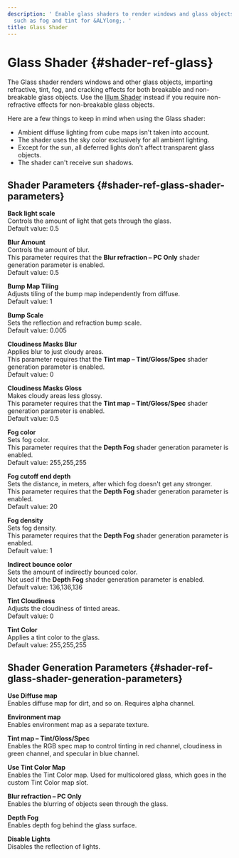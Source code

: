 ```yaml
---
description: ' Enable glass shaders to render windows and glass objects with effects
  such as fog and tint for &ALYlong;. '
title: Glass Shader
---
```

# Glass Shader {#shader-ref-glass}

The Glass shader renders windows and other glass objects, imparting refractive, tint, fog, and cracking effects for both breakable and non\-breakable glass objects\. Use the [Illum Shader](/docs/userguide/shaders/illum.md) instead if you require non\-refractive effects for non\-breakable glass objects\. 

Here are a few things to keep in mind when using the Glass shader:
+ Ambient diffuse lighting from cube maps isn't taken into account\.
+ The shader uses the sky color exclusively for all ambient lighting\.
+ Except for the sun, all deferred lights don't affect transparent glass objects\.
+ The shader can't receive sun shadows\.

## Shader Parameters {#shader-ref-glass-shader-parameters}

**Back light scale**  
Controls the amount of light that gets through the glass\.   
Default value: 0\.5

**Blur Amount**  
Controls the amount of blur\.  
This parameter requires that the **Blur refraction – PC Only** shader generation parameter is enabled\.  
Default value: 0\.5

**Bump Map Tiling**  
Adjusts tiling of the bump map independently from diffuse\.  
Default value: 1

**Bump Scale**  
Sets the reflection and refraction bump scale\.  
Default value: 0\.005

**Cloudiness Masks Blur**  
Applies blur to just cloudy areas\.  
This parameter requires that the **Tint map – Tint/Gloss/Spec** shader generation parameter is enabled\.  
Default value: 0

**Cloudiness Masks Gloss**  
Makes cloudy areas less glossy\.  
This parameter requires that the **Tint map – Tint/Gloss/Spec** shader generation parameter is enabled\.  
Default value: 0\.5

**Fog color**  
Sets fog color\.  
This parameter requires that the **Depth Fog** shader generation parameter is enabled\.  
Default value: 255,255,255

**Fog cutoff end depth**  
Sets the distance, in meters, after which fog doesn't get any stronger\.   
This parameter requires that the **Depth Fog** shader generation parameter is enabled\.  
Default value: 20

**Fog density**  
Sets fog density\.  
This parameter requires that the **Depth Fog** shader generation parameter is enabled\.  
Default value: 1

**Indirect bounce color**  
Sets the amount of indirectly bounced color\.   
Not used if the **Depth Fog** shader generation parameter is enabled\.  
Default value: 136,136,136

**Tint Cloudiness**  
Adjusts the cloudiness of tinted areas\.  
Default value: 0

**Tint Color**  
Applies a tint color to the glass\.   
Default value: 255,255,255

## Shader Generation Parameters {#shader-ref-glass-shader-generation-parameters}

**Use Diffuse map**  
Enables diffuse map for dirt, and so on\. Requires alpha channel\.

**Environment map**  
Enables environment map as a separate texture\.

**Tint map – Tint/Gloss/Spec**  
Enables the RGB spec map to control tinting in red channel, cloudiness in green channel, and specular in blue channel\.

**Use Tint Color Map**  
Enables the Tint Color map\. Used for multicolored glass, which goes in the custom Tint Color map slot\.

**Blur refraction – PC Only**  
Enables the blurring of objects seen through the glass\.

**Depth Fog**  
Enables depth fog behind the glass surface\.

**Disable Lights**  
Disables the reflection of lights\.